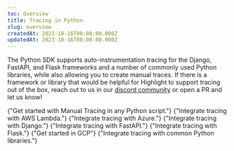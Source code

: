 ```yaml
---
toc: Overview
title: Tracing in Python
slug: overview
createdAt: 2023-10-16T00:00:00.000Z
updatedAt: 2023-10-16T00:00:00.000Z
---
```


The Python SDK supports auto-instrumentation tracing for the Django, FastAPI, and Flask frameworks and a number of commonly used Python libraries, while also allowing you to create manual traces. If there is a framework or library that would be helpful for Highlight to support tracing out of the box, reach out to us in our [discord community](https://highlight.io/community) or open a PR and let us know!

<DocsCardGroup>
    <DocsCard title="Manual Tracing" href="./2_manual.md">
        {"Get started with Manual Tracing in any Python script."}
    </DocsCard>
    <DocsCard title="AWS Lambda" href="./3_aws-lambda.md">
        {"Integrate tracing with AWS Lambda."}
    </DocsCard>
    <DocsCard title="Azure Functions" href="./4_azure-functions.md">
        {"Integrate tracing with Azure."}
    </DocsCard>
    <DocsCard title="Django" href="./5_django.md">
        {"Integrate tracing with Django."}
    </DocsCard>
    <DocsCard title="FastAPI" href="./6_fastapi.md">
        {"Integrate tracing with FastAPI."}
    </DocsCard>
    <DocsCard title="Flask" href="./7_flask.md">
        {"Integrate tracing with Flask."}
    </DocsCard>
    <DocsCard title="Google Cloud Functions" href="./8_google-cloud-functions">
        {"Get started in GCP"}
    </DocsCard>
    <DocsCard title="Python Libraries" href="./9_python-libraries.md">
        {"Integrate tracing with common Python libraries."}
    </DocsCard>
</DocsCardGroup>
